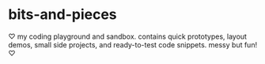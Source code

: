 # bits-and-pieces
♡ my coding playground and sandbox. contains quick prototypes, layout demos, small side projects, and ready-to-test code snippets. messy but fun! ♡
